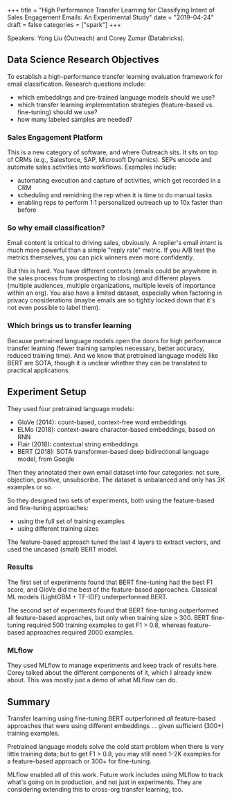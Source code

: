 +++
title = "High Performance Transfer Learning for Classifying Intent of Sales Engagement Emails: An Experimental Study"
date = "2019-04-24"
draft = false
categories = ["spark"]
+++

Speakers: Yong Liu (Outreach) and Corey Zumar (Databricks).

<!--more-->

## Data Science Research Objectives

To establish a high-performance transfer learning evaluation framework for email classification. Research questions include:

* which embeddings and pre-trained language models should we use?
* which transfer learning implementation strategies (feature-based vs. fine-tuning) should we use?
* how many labeled samples are needed?

### Sales Engagement Platform

This is a new category of software, and where Outreach sits. It sits on top of CRMs (e.g., Salesforce, SAP, Microsoft Dynamics). SEPs encode and automate sales activities into workflows. Examples include:

* automating execution and capture of activities, which get recorded in a CRM
* scheduling and remidning the rep when it is time to do manual tasks
* enabling reps to perform 1:1 personalized outreach up to 10x faster than before

### So why email classification?

Email content is critical to driving sales, obviously. A replier's email *intent* is much more powerful than a simple "reply rate" metric. If you A/B test the metrics themselves, you can pick winners even more confidently.

But this is hard. You have different contexts (emails could be anywhere in the sales process from prospecting to closing) and different players (multiple audiences, multiple organizations, multiple levels of importance within an org). You also have a limited dataset, especially when factoring in privacy cnosiderations (maybe emails are so tightly locked down that it's not even possible to label them).

### Which brings us to transfer learning

Because pretrained language models open the doors for high performance transfer learning (fewer training samples necessary, better accuracy, reduced training time). And we know that pretrained language models like BERT are SOTA, though it is unclear whether they can be translated to practical applications.

## Experiment Setup

They used four pretrained language models:

* GloVe (2014): count-based, context-free word embeddings
* ELMo (2018): context-aware character-based embeddings, based on RNN
* Flair (2018): contextual string embeddings
* BERT (2018): SOTA transformer-based deep bidirectional language model, from Google

Then they annotated their own email dataset into four categories: not sure, objection, positive, unsubscribe. The dataset is unbalanced and only has 3K examples or so.

So they designed two sets of experiments, both using the feature-based and fine-tuning approaches:

* using the full set of training examples
* using different training sizes

The feature-based approach tuned the last 4 layers to extract vectors, and used the uncased (small) BERT model.

### Results

The first set of experiments found that BERT fine-tuning had the best F1 score, and GloVe did the best of the feature-based approaches. Classical ML models (LightGBM + TF-IDF) underperformed BERT.

The second set of experiments found that BERT fine-tuning outperformed all feature-based approaches, but only when training size > 300. BERT fine-tuning required 500 training examples to get F1 > 0.8, whereas feature-based approaches required 2000 examples.

### MLflow

They used MLflow to manage experiments and keep track of results here. Corey talked about the different components of it, which I already knew about. This was mostly just a demo of what MLflow can do.

## Summary

Transfer learning using fine-tuning BERT outperformed *all* feature-based approaches that were using different embeddings … given sufficient (300+) training examples.

Pretrained language models solve the cold start problem when there is very little training data; but to get F1 > 0.8, you may still need 1–2K examples for a feature-based approach or 300+ for fine-tuning.

MLflow enabled all of this work. Future work includes using MLflow to track what's going on in production, and not just in experiments. They are considering extending this to cross-org transfer learning, too.